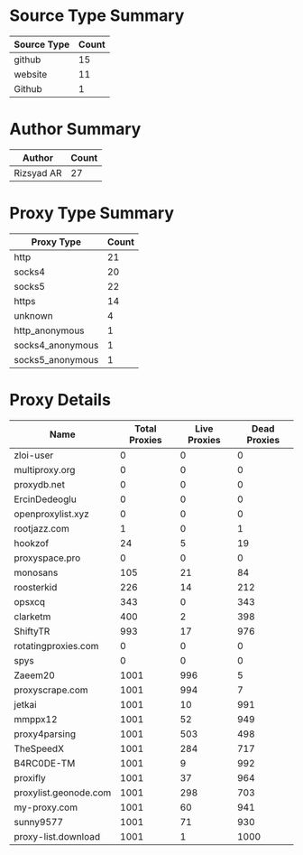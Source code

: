 # Source Type Summary

| Source Type | Count |
|-------------|-------|
| github | 15 |
| website | 11 |
| Github | 1 |


# Author Summary

| Author | Count |
|--------|-------|
| Rizsyad AR | 27 |


# Proxy Type Summary

| Proxy Type | Count |
|------------|-------|
| http | 21 |
| socks4 | 20 |
| socks5 | 22 |
| https | 14 |
| unknown | 4 |
| http_anonymous | 1 |
| socks4_anonymous | 1 |
| socks5_anonymous | 1 |


# Proxy Details

| Name | Total Proxies | Live Proxies | Dead Proxies |
|------|---------------|--------------|---------------|
| zloi-user | 0 | 0 | 0 |
| multiproxy.org | 0 | 0 | 0 |
| proxydb.net | 0 | 0 | 0 |
| ErcinDedeoglu | 0 | 0 | 0 |
| openproxylist.xyz | 0 | 0 | 0 |
| rootjazz.com | 1 | 0 | 1 |
| hookzof | 24 | 5 | 19 |
| proxyspace.pro | 0 | 0 | 0 |
| monosans | 105 | 21 | 84 |
| roosterkid | 226 | 14 | 212 |
| opsxcq | 343 | 0 | 343 |
| clarketm | 400 | 2 | 398 |
| ShiftyTR | 993 | 17 | 976 |
| rotatingproxies.com | 0 | 0 | 0 |
| spys | 0 | 0 | 0 |
| Zaeem20 | 1001 | 996 | 5 |
| proxyscrape.com | 1001 | 994 | 7 |
| jetkai | 1001 | 10 | 991 |
| mmppx12 | 1001 | 52 | 949 |
| proxy4parsing | 1001 | 503 | 498 |
| TheSpeedX | 1001 | 284 | 717 |
| B4RC0DE-TM | 1001 | 9 | 992 |
| proxifly | 1001 | 37 | 964 |
| proxylist.geonode.com | 1001 | 298 | 703 |
| my-proxy.com | 1001 | 60 | 941 |
| sunny9577 | 1001 | 71 | 930 |
| proxy-list.download | 1001 | 1 | 1000 |
